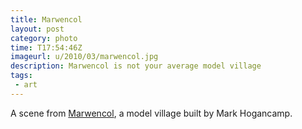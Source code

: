 ```yaml
---
title: Marwencol
layout: post
category: photo
time: T17:54:46Z
imageurl: u/2010/03/marwencol.jpg
description: Marwencol is not your average model village
tags:
 - art
---
```


A scene from [Marwencol](http://www.marwencol.com/), a model village built by Mark Hogancamp.
